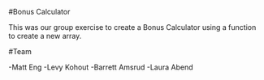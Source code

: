 #Bonus Calculator

This was our group exercise to create a Bonus Calculator using a function to
create a new array.

#Team

-Matt Eng
-Levy Kohout
-Barrett Amsrud
-Laura Abend
